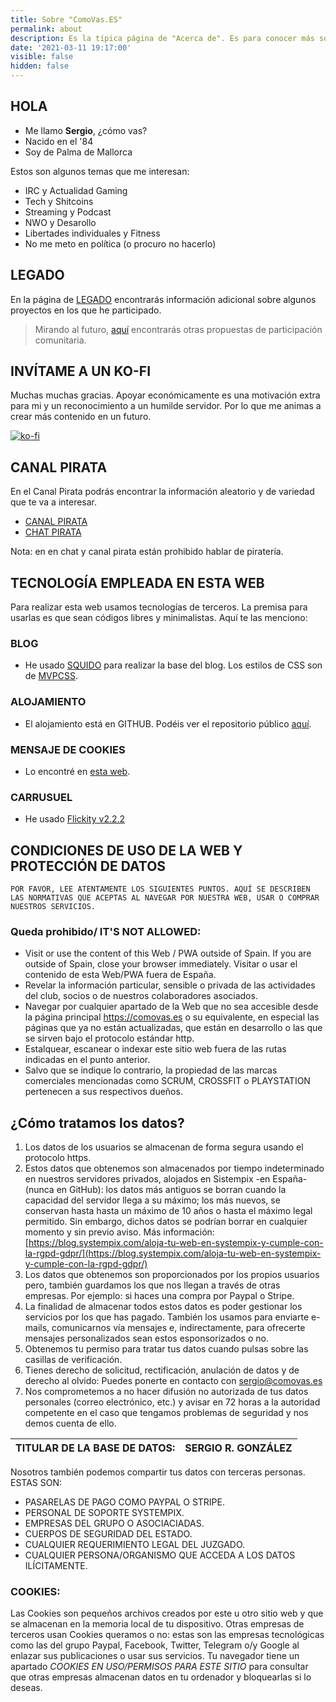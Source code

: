 ```yaml
---
title: Sobre "ComoVas.ES"
permalink: about
description: Es la típica página de "Acerca de". Es para conocer más sobre este sitio.
date: '2021-03-11 19:17:00'
visible: false
hidden: false
---
```


## HOLA

* Me llamo **Sergio**, ¿cómo vas?
* Nacido en el '84
* Soy de Palma de Mallorca
<script async src="https://telegram.org/js/telegram-widget.js?15" data-telegram-post="sergiocomovas/9" data-width="100%"></script> 

Estos son algunos temas que me interesan:
* IRC y Actualidad Gaming 
* Tech y Shitcoins 
* Streaming y Podcast 
* NWO y Desarollo 
* Libertades individuales y Fitness
* No me meto en política (o procuro no hacerlo)

## LEGADO

En la página de [LEGADO](https://web.comovas.es/legado) encontrarás información adicional sobre algunos proyectos en los que he participado. 

> Mirando al futuro, [aquí](https://web.comovas.es/proyectos2022/) encontrarás otras propuestas de participación comunitaria.

## INVÍTAME A UN KO-FI

Muchas muchas gracias. Apoyar económicamente es una motivación extra para mi y un reconocimiento a un humilde servidor. Por lo que me animas a crear más contenido en un futuro. 

<a href="https://ko-fi.com/R6R52N4QJ/donate" target="_blank"><img src="https://ko-fi.com/img/githubbutton_sm.svg" alt="ko-fi" class="img-fluid"></a>


## CANAL PIRATA

En el Canal Pirata podrás encontrar la información aleatorio y de variedad que te va a interesar. 
* <a target="_blank" href="https://t.me/canalpirata">CANAL PIRATA</a>
* <a target="_blank" href="https://t.me/chatpirata">CHAT PIRATA</a>

<script async src="https://telegram.org/js/telegram-widget.js?15" data-telegram-post="sergiocomovas/7" data-width="100%"></script>

Nota: en en chat y canal pirata están prohibido hablar de piratería.

## TECNOLOGÍA EMPLEADA EN ESTA WEB

Para realizar esta web usamos tecnologías de terceros. La premisa para usarlas es que sean códigos libres y minimalistas. Aquí te las menciono:

### BLOG

- He usado <a href="https://docs.squido.org/" target="_blank">SQUIDO</a> para realizar la base del blog. Los estilos de CSS son de <a target="_blank" href="https://andybrewer.github.io/mvp/">MVPCSS</a>.

<script async src="https://telegram.org/js/telegram-widget.js?15" data-telegram-post="sergiocomovas/4" data-width="100%"></script>

### ALOJAMIENTO

- El alojamiento está en GITHUB. Podéis ver el repositorio público <a href="https://github.com/sergiocomovas/webcomovas" target="_blank">aquí</a>.

### MENSAJE DE COOKIES

- Lo encontré en <a href="https://codeshack.io/eu-cookie-consent-popup-javascript/" target="_blank">esta web</a>.

### CARRUSUEL
- He usado <a href="https://flickity.metafizzy.co" target="_blank">Flickity v2.2.2</a>

## CONDICIONES DE USO DE LA WEB Y PROTECCIÓN DE DATOS

```POR FAVOR, LEE ATENTAMENTE LOS SIGUIENTES PUNTOS. AQUÍ SE DESCRIBEN LAS NORMATIVAS QUE ACEPTAS AL NAVEGAR POR NUESTRA WEB, USAR O COMPRAR NUESTROS SERVICIOS.```

### Queda prohibido/ IT'S NOT ALLOWED: 

* Visit or use the content of this Web / PWA outside of Spain. If you are outside of Spain, close your browser immediately. Visitar o usar el contenido de esta Web/PWA fuera de España. 
* Revelar la información particular, sensible o privada de las actividades del club, socios o de nuestros colaboradores asociados.  
* Navegar por cualquier apartado de la Web que no sea accesible desde la página principal <a href="https://comovas.es">https://comovas.es</a> o su equivalente, en especial las páginas que ya no están actualizadas, que están en desarrollo o las que se sirven bajo el protocolo estándar http.  
* Estalquear, escanear o indexar este sitio web fuera de las rutas indicadas en el punto anterior. 
* Salvo que se indique lo contrario, la propiedad de las marcas comerciales mencionadas como SCRUM, CROSSFIT o PLAYSTATION pertenecen a sus respectivos dueños.


## ¿Cómo tratamos los datos?

1. Los datos de los usuarios se almacenan de forma segura usando el protocolo https. 
2. Estos datos que obtenemos son almacenados por tiempo indeterminado en nuestros servidores privados, alojados en Sistempix -en España- (nunca en GitHub): los datos más antiguos se borran cuando la capacidad del servidor llega a su máximo; los más nuevos, se conservan hasta hasta un máximo de 10 años o hasta el máximo legal permitido. Sin embargo, dichos datos se podrían borrar en cualquier momento y sin previo aviso. Más información: [https://blog.systempix.com/aloja-tu-web-en-systempix-y-cumple-con-la-rgpd-gdpr/](https://blog.systempix.com/aloja-tu-web-en-systempix-y-cumple-con-la-rgpd-gdpr/) 
3. Los datos que obtenemos son proporcionados por los propios usuarios pero, también guardamos los que nos llegan a través de otras empresas. Por ejemplo: si haces una compra por Paypal o Stripe.  
4. La finalidad de almacenar todos estos datos es poder gestionar los servicios por los que has pagado. También los usamos para enviarte e-mails, comunicarnos vía mensajes e, indirectamente, para ofrecerte mensajes personalizados sean estos esponsorizados o no.
5. Obtenemos tu permiso para tratar tus datos cuando pulsas sobre las casillas de verificación.
6. Tienes derecho de solicitud, rectificación, anulación de datos y de derecho al olvido: Puedes ponerte en contacto con sergio@comovas.es 
7. Nos comprometemos a no hacer difusión no autorizada de tus datos personales (correo electrónico, etc.) y avisar en 72 horas a la autoridad competente en el caso que tengamos problemas de seguridad y nos demos cuenta de ello. 

| TITULAR DE LA BASE DE DATOS: | SERGIO R. GONZÁLEZ  |
|------------------------------| ----------------------|
 

Nosotros también podemos compartir tus datos con terceras personas. ESTAS SON: 
* PASARELAS DE PAGO COMO PAYPAL O STRIPE.
* PERSONAL DE SOPORTE SYSTEMPIX. 
* EMPRESAS DEL GRUPO O ASOCIACIADAS. 
* CUERPOS DE SEGURIDAD DEL ESTADO.
* CUALQUIER REQUERIMIENTO LEGAL DEL JUZGADO.
* CUALQUIER PERSONA/ORGANISMO QUE ACCEDA A LOS DATOS ILÍCITAMENTE.
 

### COOKIES:
Las Cookies son pequeños archivos creados por este u otro sitio web y que se almacenan en la memoria local de tu dispositivo. Otras empresas de terceros usan Cookies queramos o no: estas son las empresas tecnológicas como las del grupo Paypal, Facebook, Twitter, Telegram o/y Google al enlazar sus publicaciones o usar sus servicios. Tu navegador tiene un apartado _COOKIES EN USO/PERMISOS PARA ESTE SITIO_ para consultar que otras empresas almacenan datos en tu ordenador y bloquearlas si lo deseas. 